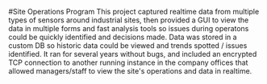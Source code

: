 #Site Operations Program 
This project captured realtime data from multiple types of sensors around industrial sites, then provided a GUI to view the data in multiple forms and fast 
analysis tools so issues during operatons could be quickly identified and decisions made. Data was stored in a custom DB so historic data could be viewed and
trends spotted / issues identified. It ran for several years without bugs, and included an encrypted TCP connection to another running instance in
the company offices that allowed managers/staff to view the site's operations and data in realtime.

